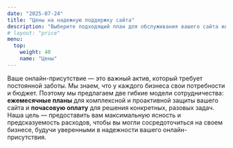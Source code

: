 ```yaml
---
date: "2025-07-24"
title: "Цены на надежную поддержку сайта"
description: "Выберите подходящий план для обслуживания вашего сайта или воспользуйтесь нашими почасовыми услугами для гибких доработок. Никаких скрытых платежей."
# layout: "price"
menu:
  top:
    weight: 40
    name: "Цены"
---
```


Ваше онлайн-присутствие — это важный актив, который требует постоянной заботы. Мы знаем, что у каждого бизнеса свои потребности и бюджет. Поэтому мы предлагаем две гибкие модели сотрудничества: **ежемесячные планы** для комплексной и проактивной защиты вашего сайта и **почасовую оплату** для решения конкретных, разовых задач. Наша цель — предоставить вам максимальную ясность и предсказуемость расходов, чтобы вы могли сосредоточиться на своем бизнесе, будучи уверенными в надежности вашего онлайн-присутствия.

